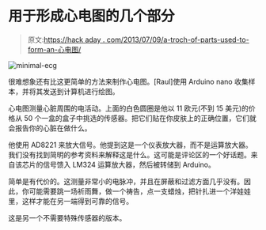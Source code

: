 # 用于形成心电图的几个部分

> 原文:[https://hack aday . com/2013/07/09/a-troch-of-parts-used-to-form-an-心电图/](https://hackaday.com/2013/07/09/a-handful-of-parts-used-to-form-an-electrocardiogram/)

![minimal-ecg](../Images/abdb3b97b3718d9293626c686f95e741.png)

很难想象还有比这更简单的方法来制作心电图。[Raul]使用 Arduino nano 收集样本，并将其发送到计算机进行绘图。

心电图测量心脏周围的电活动。上面的白色圆圈是他以 11 欧元(不到 15 美元)的价格从 50 个一盒的盒子中挑选的传感器。把它们贴在你皮肤上的正确位置，它们就会报告你的心脏在做什么。

他使用 AD8221 来放大信号。他提到这是一个仪表放大器，而不是运算放大器。我们没有找到简明的参考资料来解释这是什么。这可能是评论区的一个好话题。来自该芯片的信号馈入 LM324 运算放大器，然后被转储到 Arduino。

简单是有代价的。这测量非常小的电脉冲，并且在屏蔽和过滤方面几乎没有。因此，你可能需要跳一场祈雨舞，做一个祷告，点一支蜡烛，把针扎进一个洋娃娃里，这样才能在另一端得到可靠的信号。

这是另一个不需要特殊传感器的版本。